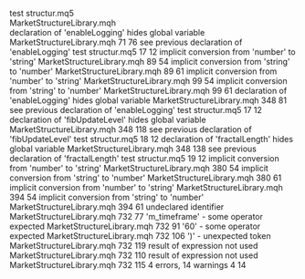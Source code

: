 test structur.mq5			
MarketStructureLibrary.mqh			
declaration of 'enableLogging' hides global variable	MarketStructureLibrary.mqh	71	76
   see previous declaration of 'enableLogging'	test structur.mq5	17	12
implicit conversion from 'number' to 'string'	MarketStructureLibrary.mqh	89	54
implicit conversion from 'string' to 'number'	MarketStructureLibrary.mqh	89	61
implicit conversion from 'number' to 'string'	MarketStructureLibrary.mqh	99	54
implicit conversion from 'string' to 'number'	MarketStructureLibrary.mqh	99	61
declaration of 'enableLogging' hides global variable	MarketStructureLibrary.mqh	348	81
   see previous declaration of 'enableLogging'	test structur.mq5	17	12
declaration of 'fibUpdateLevel' hides global variable	MarketStructureLibrary.mqh	348	118
   see previous declaration of 'fibUpdateLevel'	test structur.mq5	18	12
declaration of 'fractalLength' hides global variable	MarketStructureLibrary.mqh	348	138
   see previous declaration of 'fractalLength'	test structur.mq5	19	12
implicit conversion from 'number' to 'string'	MarketStructureLibrary.mqh	380	54
implicit conversion from 'string' to 'number'	MarketStructureLibrary.mqh	380	61
implicit conversion from 'number' to 'string'	MarketStructureLibrary.mqh	394	54
implicit conversion from 'string' to 'number'	MarketStructureLibrary.mqh	394	61
undeclared identifier	MarketStructureLibrary.mqh	732	77
'm_timeframe' - some operator expected	MarketStructureLibrary.mqh	732	91
'60' - some operator expected	MarketStructureLibrary.mqh	732	106
')' - unexpected token	MarketStructureLibrary.mqh	732	119
result of expression not used	MarketStructureLibrary.mqh	732	110
result of expression not used	MarketStructureLibrary.mqh	732	115
4 errors, 14 warnings		4	14
